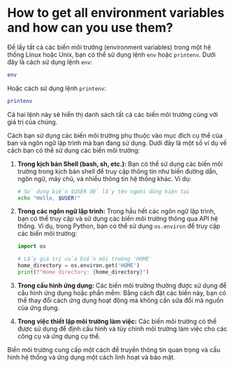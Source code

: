 # How to get all environment variables and how can you use them?

Để lấy tất cả các biến môi trường (environment variables) trong một hệ thống Linux hoặc Unix, bạn có thể sử dụng lệnh `env` hoặc `printenv`. Dưới đây là cách sử dụng lệnh `env`:

```bash
env

```

Hoặc cách sử dụng lệnh `printenv`:

```bash
printenv

```

Cả hai lệnh này sẽ hiển thị danh sách tất cả các biến môi trường cùng với giá trị của chúng.

Cách bạn sử dụng các biến môi trường phụ thuộc vào mục đích cụ thể của bạn và ngôn ngữ lập trình mà bạn đang sử dụng. Dưới đây là một số ví dụ về cách bạn có thể sử dụng các biến môi trường:

1. **Trong kịch bản Shell (bash, sh, etc.):** Bạn có thể sử dụng các biến môi trường trong kịch bản shell để truy cập thông tin như biến đường dẫn, ngôn ngữ, máy chủ, và nhiều thông tin hệ thống khác. Ví dụ:
    
    ```bash
    # Sử dụng biến $USER để lấy tên người dùng hiện tại
    echo "Hello, $USER!"
    
    ```
    
2. **Trong các ngôn ngữ lập trình:** Trong hầu hết các ngôn ngữ lập trình, bạn có thể truy cập và sử dụng các biến môi trường thông qua API hệ thống. Ví dụ, trong Python, bạn có thể sử dụng `os.environ` để truy cập các biến môi trường:
    
    ```python
    import os
    
    # Lấy giá trị của biến môi trường 'HOME'
    home_directory = os.environ.get('HOME')
    print(f"Home directory: {home_directory}")
    
    ```
    
3. **Trong cấu hình ứng dụng:** Các biến môi trường thường được sử dụng để cấu hình ứng dụng hoặc phần mềm. Bằng cách đặt các biến này, bạn có thể thay đổi cách ứng dụng hoạt động mà không cần sửa đổi mã nguồn của ứng dụng.
4. **Trong việc thiết lập môi trường làm việc:** Các biến môi trường có thể được sử dụng để định cấu hình và tùy chỉnh môi trường làm việc cho các công cụ và ứng dụng cụ thể.

Biến môi trường cung cấp một cách để truyền thông tin quan trọng và cấu hình hệ thống và ứng dụng một cách linh hoạt và bảo mật.